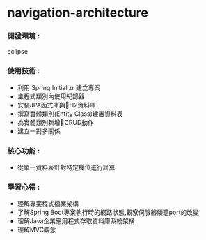 <!DOCTYPE html>
<html lang="en">
<head>
<meta charset="UTF-8">
<meta name="viewport" content="width=device-width, initial-scale=1.0">

</head>
<body>
  <h1>navigation-architecture</h1>
  <div>
    <h3>開發環境 :</h3>
    <p>eclipse</p>
  </div>
  <div>
    <h3>使用技術 :</h3>
    <ul>
      <li>利用 Spring Initializr 建立專案</li>
      <li>主程式類別內使用紀錄器</li>
      <li>安裝JPA函式庫與H2資料庫</li>
      <li>撰寫實體類別(Entity Class)建置資料表</li>
      <li>為實體類別新增CRUD動作</li>
      <li>建立一對多關係</li>
    </ul>
  </div>
  <div>
    <h3>核心功能 :</h3>
    <ul>
      <li>從單一資料表針對特定欄位進行計算</li>
    </ul>
  </div>
  <div>
    <h3>學習心得 :</h3>
    <ul>
      <li>理解專案程式檔案架構</li>
      <li>了解Spring Boot專案執行時的網路狀態,觀察伺服器傾聽port的改變</li>
      <li>理解Java企業應用程式存取資料庫系統架構</li>
      <li>理解MVC觀念</li>
    </ul>
  </div>
</body>
</html>

